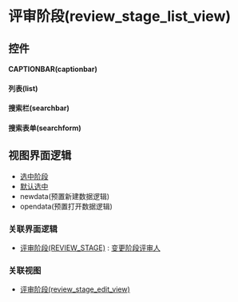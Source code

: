 # 评审阶段(review_stage_list_view)  <!-- {docsify-ignore-all} -->



## 控件
#### CAPTIONBAR(captionbar)
#### 列表(list)
#### 搜索栏(searchbar)
#### 搜索表单(searchform)

## 视图界面逻辑
  * [选中阶段](module/TestMgmt/review_stage/uilogic/choose_stage)
  * [默认选中](module/TestMgmt/review_stage/uilogic/default_choose)
  * newdata(预置新建数据逻辑)
  * opendata(预置打开数据逻辑)


### 关联界面逻辑
  * [评审阶段(REVIEW_STAGE)](module/TestMgmt/review_stage) : [变更阶段评审人](module/TestMgmt/review_stage/uilogic/set_stage_reviewer)

### 关联视图
  * [评审阶段(review_stage_edit_view)](app/view/review_stage_edit_view)

<script>
 const { createApp } = Vue
  createApp({
    data() {
      return {

      }
    }
  }).use(ElementPlus).mount('#app')
</script>